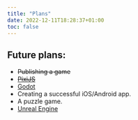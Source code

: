 ```yaml
---
title: "Plans"
date: 2022-12-11T18:28:37+01:00
toc: false
---
```


## Future plans:

* ~~Publishing a game~~
* ~~[PixiJS](https://pixijs.com)~~
* [Godot](https://godotengine.org)
* Creating a successful iOS/Android app.
* A puzzle game.
* [Unreal Engine](https://www.unrealengine.com/en-US)
